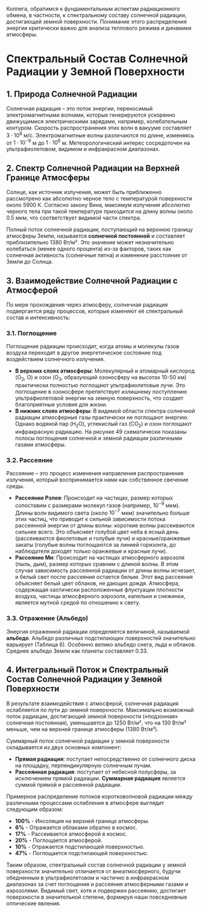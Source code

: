 Коллега, обратимся к фундаментальным аспектам радиационного обмена, в частности, к спектральному составу солнечной радиации, достигающей земной поверхности. Понимание этого распределения энергии критически важно для анализа теплового режима и динамики атмосферы.

# Спектральный Состав Солнечной Радиации у Земной Поверхности

## 1. Природа Солнечной Радиации

Солнечная радиация – это поток энергии, переносимый электромагнитными волнами, которые генерируются ускоренно движущимися электрическими зарядами, например, колебательным контуром. Скорость распространения этих волн в вакууме составляет $3 \cdot 10^8$ м/с. Электромагнитные волны различаются по длине, изменяясь от $1 \cdot 10^{-9}$ м до $1 \cdot 10^6$ м. Метеорологический интерес сосредоточен на ультрафиолетовом, видимом и инфракрасном диапазонах.

## 2. Спектр Солнечной Радиации на Верхней Границе Атмосферы

Солнце, как источник излучения, может быть приближенно рассмотрено как абсолютно черное тело с температурой поверхности около 5900 К. Согласно закону Вина, максимум излучения абсолютно черного тела при такой температуре приходится на длину волны около 0.5 мкм, что соответствует видимой части спектра.

Полный поток солнечной радиации, поступающий на верхнюю границу атмосферы Земли, называется **солнечной постоянной** и составляет приблизительно 1380 Вт/м². Это значение может незначительно колебаться (менее одного процента) из-за факторов, таких как солнечная активность (солнечные пятна) и изменение расстояния от Земли до Солнца.

## 3. Взаимодействие Солнечной Радиации с Атмосферой

По мере прохождения через атмосферу, солнечная радиация подвергается ряду процессов, которые изменяют её спектральный состав и интенсивность:

### 3.1. Поглощение

Поглощение радиации происходит, когда атомы и молекулы газов воздуха переходят в другое энергетическое состояние под воздействием солнечного излучения.

* **В верхних слоях атмосферы**: Молекулярный и атомарный кислород ($\text{O}_2$, $\text{O}$) и озон ($\text{O}_3$, образующий озоносферу на высотах 10-50 км) практически полностью поглощают ультрафиолетовые лучи. Это поглощение в озоносфере препятствует излишнему поступлению ультрафиолетовой энергии на земную поверхность, что создает благоприятные условия для жизни.
* **В нижних слоях атмосферы**: В видимой области спектра солнечной радиации атмосферные газы практически не поглощают энергию. Однако водяной пар ($\text{H}_2\text{O}$), углекислый газ ($\text{CO}_2$) и озон поглощают инфракрасную радиацию.
На рисунке 49 схематически показаны полосы поглощения солнечной и земной радиации различными газами атмосферы.

### 3.2. Рассеяние

Рассеяние – это процесс изменения направления распространения излучения, который воспринимается нами как собственное свечение среды.

* **Рассеяние Рэлея**: Происходит на частицах, размер которых сопоставим с размерами молекул газов (например, $10^{-9}$ мкм). Длины волн видимого света (около $10^{-7}$ мкм) значительно больше этих частиц, что приводит к сильной зависимости потока рассеянной энергии от длины волны: короткие волны рассеиваются сильнее всего. Это объясняет голубой цвет неба в ясный день (рассеиваются фиолетовые и голубые лучи) и красные/оранжевые закаты (голубые волны поглощаются за линией горизонта, до наблюдателя доходят только оранжевые и красные лучи).
* **Рассеяние Ми**: Происходит на частицах атмосферного аэрозоля (пыль, дым), размер которых сравним с длиной волны. В этом случае зависимость рассеянной радиации от длины волны исчезает, и белый свет после рассеяния остается белым. Этот вид рассеяния объясняет белый цвет облаков, не дающих дождя.
Атмосфера, содержащая хаотически расположенные флуктуации плотности воздуха, частицы атмосферного аэрозоля, капельки и снежинки, является мутной средой по отношению к свету.

### 3.3. Отражение (Альбедо)

Энергия отраженной радиации определяется величиной, называемой **альбедо**. Альбедо различных подстилающих поверхностей значительно варьирует (Таблица 6). Особенно велико альбедо снега, льда и облаков. Среднее альбедо Земли как планеты составляет 0.33.

## 4. Интегральный Поток и Спектральный Состав Солнечной Радиации у Земной Поверхности

В результате взаимодействия с атмосферой, солнечная радиация ослабляется по пути до земной поверхности. Максимально возможный поток радиации, достигающий земной поверхности («подзонная» солнечная постоянная), уменьшается до 1250 Вт/м², что на 130 Вт/м² меньше, чем на верхней границе атмосферы (1380 Вт/м²).

Суммарный поток солнечной радиации у земной поверхности складывается из двух основных компонент:

* **Прямая радиация**: поступает непосредственно от солнечного диска на площадку, перпендикулярную солнечным лучам.
* **Рассеянная радиация**: поступает от небесной полусферы, за исключением прямой радиации.
**Суммарная радиация** является суммой прямой и рассеянной радиации.

Примерное распределение потоков коротковолновой радиации между различными процессами ослабления в атмосфере выглядит следующим образом:

* **100%** - Инсоляция на верхней границе атмосферы.
* **6%** - Отражается облаками обратно в космос.
* **17%** - Рассеивается атмосферой в космос.
* **20%** - Поглощается атмосферой.
* **10%** - Отражается подстилающей поверхностью.
* **47%** - Поглощается подстилающей поверхностью.

Таким образом, спектральный состав солнечной радиации у земной поверхности значительно отличается от внеатмосферного, будучи обедненным в ультрафиолетовом и частично в инфракрасном диапазонах за счет поглощения и рассеяния атмосферными газами и аэрозолями. Видимый свет, хотя и подвержен рассеянию, достигает поверхности в значительной степени, формируя наши повседневные оптические явления.
